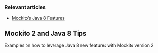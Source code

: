 ### Relevant articles

- [Mockito’s Java 8 Features](http://www.baeldung.com/mockito-2-java-8)

## Mockito 2 and Java 8 Tips

Examples on how to leverage Java 8 new features with Mockito version 2
